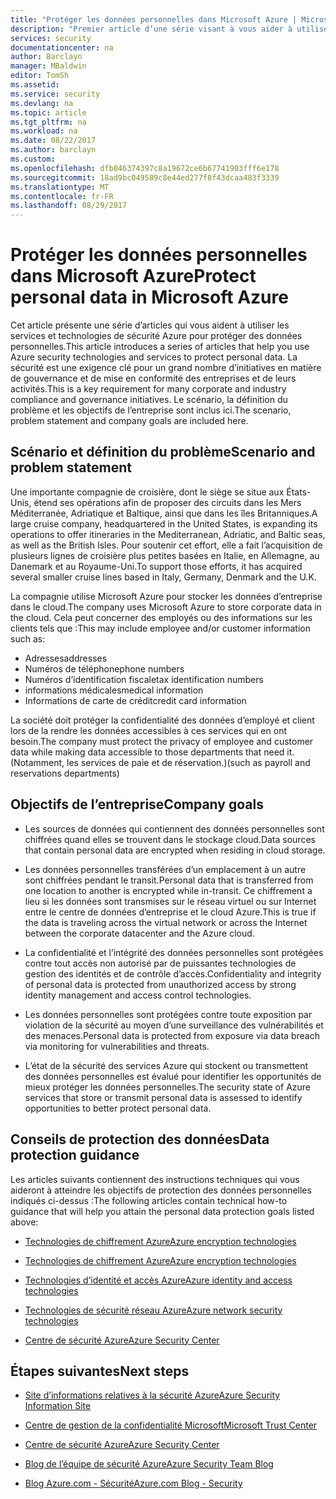 ```yaml
---
title: "Protéger les données personnelles dans Microsoft Azure | Microsoft Docs"
description: "Premier article d’une série visant à vous aider à utiliser Azure pour protéger des données personnelles"
services: security
documentationcenter: na
author: Barclayn
manager: MBaldwin
editor: TomSh
ms.assetid: 
ms.service: security
ms.devlang: na
ms.topic: article
ms.tgt_pltfrm: na
ms.workload: na
ms.date: 08/22/2017
ms.author: barclayn
ms.custom: 
ms.openlocfilehash: dfb046374397c8a19672ce6b67741903fff6e178
ms.sourcegitcommit: 18ad9bc049589c8e44ed277f8f43dcaa483f3339
ms.translationtype: MT
ms.contentlocale: fr-FR
ms.lasthandoff: 08/29/2017
---
```

# <a name="protect-personal-data-in-microsoft-azure"></a><span data-ttu-id="08096-103">Protéger les données personnelles dans Microsoft Azure</span><span class="sxs-lookup"><span data-stu-id="08096-103">Protect personal data in Microsoft Azure</span></span>

<span data-ttu-id="08096-104">Cet article présente une série d’articles qui vous aident à utiliser les services et technologies de sécurité Azure pour protéger des données personnelles.</span><span class="sxs-lookup"><span data-stu-id="08096-104">This article introduces a series of articles that help you use Azure security technologies and services to protect personal data.</span></span> <span data-ttu-id="08096-105">La sécurité est une exigence clé pour un grand nombre d’initiatives en matière de gouvernance et de mise en conformité des entreprises et de leurs activités.</span><span class="sxs-lookup"><span data-stu-id="08096-105">This is a key requirement for many corporate and industry compliance and governance initiatives.</span></span> <span data-ttu-id="08096-106">Le scénario, la définition du problème et les objectifs de l’entreprise sont inclus ici.</span><span class="sxs-lookup"><span data-stu-id="08096-106">The scenario, problem statement and company goals are included here.</span></span>

## <a name="scenario-and-problem-statement"></a><span data-ttu-id="08096-107">Scénario et définition du problème</span><span class="sxs-lookup"><span data-stu-id="08096-107">Scenario and problem statement</span></span>

<span data-ttu-id="08096-108">Une importante compagnie de croisière, dont le siège se situe aux États-Unis, étend ses opérations afin de proposer des circuits dans les Mers Méditerranée, Adriatique et Baltique, ainsi que dans les îles Britanniques.</span><span class="sxs-lookup"><span data-stu-id="08096-108">A large cruise company, headquartered in the United States, is expanding its operations to offer itineraries in the Mediterranean, Adriatic, and Baltic seas, as well as the British Isles.</span></span> <span data-ttu-id="08096-109">Pour soutenir cet effort, elle a fait l’acquisition de plusieurs lignes de croisière plus petites basées en Italie, en Allemagne, au Danemark et au Royaume-Uni.</span><span class="sxs-lookup"><span data-stu-id="08096-109">To support those efforts, it has acquired several smaller cruise lines based in Italy, Germany, Denmark and the U.K.</span></span>

<span data-ttu-id="08096-110">La compagnie utilise Microsoft Azure pour stocker les données d’entreprise dans le cloud.</span><span class="sxs-lookup"><span data-stu-id="08096-110">The company uses Microsoft Azure to store corporate data in the cloud.</span></span> <span data-ttu-id="08096-111">Cela peut concerner des employés ou des informations sur les clients tels que :</span><span class="sxs-lookup"><span data-stu-id="08096-111">This may include employee and/or customer information such as:</span></span>

- <span data-ttu-id="08096-112">Adresses</span><span class="sxs-lookup"><span data-stu-id="08096-112">addresses</span></span>
- <span data-ttu-id="08096-113">Numéros de téléphone</span><span class="sxs-lookup"><span data-stu-id="08096-113">phone numbers</span></span>
- <span data-ttu-id="08096-114">Numéros d’identification fiscale</span><span class="sxs-lookup"><span data-stu-id="08096-114">tax identification numbers</span></span>
- <span data-ttu-id="08096-115">informations médicales</span><span class="sxs-lookup"><span data-stu-id="08096-115">medical information</span></span>
- <span data-ttu-id="08096-116">Informations de carte de crédit</span><span class="sxs-lookup"><span data-stu-id="08096-116">credit card information</span></span>

<span data-ttu-id="08096-117">La société doit protéger la confidentialité des données d’employé et client lors de la rendre les données accessibles à ces services qui en ont besoin.</span><span class="sxs-lookup"><span data-stu-id="08096-117">The company must protect the privacy of employee and customer data while making data accessible to those departments that need it.</span></span> <span data-ttu-id="08096-118">(Notamment, les services de paie et de réservation.)</span><span class="sxs-lookup"><span data-stu-id="08096-118">(such as payroll and reservations departments)</span></span>

## <a name="company-goals"></a><span data-ttu-id="08096-119">Objectifs de l’entreprise</span><span class="sxs-lookup"><span data-stu-id="08096-119">Company goals</span></span> 

- <span data-ttu-id="08096-120">Les sources de données qui contiennent des données personnelles sont chiffrées quand elles se trouvent dans le stockage cloud.</span><span class="sxs-lookup"><span data-stu-id="08096-120">Data sources that contain personal data are encrypted when residing in cloud storage.</span></span>

- <span data-ttu-id="08096-121">Les données personnelles transférées d’un emplacement à un autre sont chiffrées pendant le transit.</span><span class="sxs-lookup"><span data-stu-id="08096-121">Personal data that is transferred from one location to another is encrypted while in-transit.</span></span> <span data-ttu-id="08096-122">Ce chiffrement a lieu si les données sont transmises sur le réseau virtuel ou sur Internet entre le centre de données d’entreprise et le cloud Azure.</span><span class="sxs-lookup"><span data-stu-id="08096-122">This is true if the data is traveling across the virtual network or across the Internet between the corporate datacenter and the Azure cloud.</span></span>

- <span data-ttu-id="08096-123">La confidentialité et l’intégrité des données personnelles sont protégées contre tout accès non autorisé par de puissantes technologies de gestion des identités et de contrôle d’accès.</span><span class="sxs-lookup"><span data-stu-id="08096-123">Confidentiality and integrity of personal data is protected from unauthorized access by strong identity management and access control technologies.</span></span>

- <span data-ttu-id="08096-124">Les données personnelles sont protégées contre toute exposition par violation de la sécurité au moyen d’une surveillance des vulnérabilités et des menaces.</span><span class="sxs-lookup"><span data-stu-id="08096-124">Personal data is protected from exposure via data breach via monitoring for vulnerabilities and threats.</span></span>

- <span data-ttu-id="08096-125">L’état de la sécurité des services Azure qui stockent ou transmettent des données personnelles est évalué pour identifier les opportunités de mieux protéger les données personnelles.</span><span class="sxs-lookup"><span data-stu-id="08096-125">The security state of Azure services that store or transmit personal data is assessed to identify opportunities to better protect personal data.</span></span>

## <a name="data-protection-guidance"></a><span data-ttu-id="08096-126">Conseils de protection des données</span><span class="sxs-lookup"><span data-stu-id="08096-126">Data protection guidance</span></span>

<span data-ttu-id="08096-127">Les articles suivants contiennent des instructions techniques qui vous aideront à atteindre les objectifs de protection des données personnelles indiqués ci-dessus :</span><span class="sxs-lookup"><span data-stu-id="08096-127">The following articles contain technical how-to guidance that will help you attain the personal data protection goals listed above:</span></span>

- [<span data-ttu-id="08096-128">Technologies de chiffrement Azure</span><span class="sxs-lookup"><span data-stu-id="08096-128">Azure encryption technologies</span></span>](protect-personal-data-at-rest.md)

- [<span data-ttu-id="08096-129">Technologies de chiffrement Azure</span><span class="sxs-lookup"><span data-stu-id="08096-129">Azure encryption technologies</span></span>](protect-personal-data-in-transit-encryption.md)

- [<span data-ttu-id="08096-130">Technologies d’identité et accès Azure</span><span class="sxs-lookup"><span data-stu-id="08096-130">Azure identity and access technologies</span></span>](protect-personal-data-identity-access-controls.md)

- [<span data-ttu-id="08096-131">Technologies de sécurité réseau Azure</span><span class="sxs-lookup"><span data-stu-id="08096-131">Azure network security technologies</span></span>](protect-personal-data-network-security.md)

- [<span data-ttu-id="08096-132">Centre de sécurité Azure</span><span class="sxs-lookup"><span data-stu-id="08096-132">Azure Security Center</span></span>](protect-personal-data-azure-security-center.md)



## <a name="next-steps"></a><span data-ttu-id="08096-133">Étapes suivantes</span><span class="sxs-lookup"><span data-stu-id="08096-133">Next steps</span></span>

- [<span data-ttu-id="08096-134">Site d’informations relatives à la sécurité Azure</span><span class="sxs-lookup"><span data-stu-id="08096-134">Azure Security Information Site</span></span>](https://aka.ms/AzureSecInfo)

- [<span data-ttu-id="08096-135">Centre de gestion de la confidentialité Microsoft</span><span class="sxs-lookup"><span data-stu-id="08096-135">Microsoft Trust Center</span></span>](https://www.microsoft.com/TrustCenter/default.aspx)

- [<span data-ttu-id="08096-136">Centre de sécurité Azure</span><span class="sxs-lookup"><span data-stu-id="08096-136">Azure Security Center</span></span>](https://azure.microsoft.com/services/security-center/)

- [<span data-ttu-id="08096-137">Blog de l’équipe de sécurité Azure</span><span class="sxs-lookup"><span data-stu-id="08096-137">Azure Security Team Blog</span></span>](https://www.azuresecurityorg)

- [<span data-ttu-id="08096-138">Blog Azure.com - Sécurité</span><span class="sxs-lookup"><span data-stu-id="08096-138">Azure.com Blog - Security</span></span>](https://azure.microsoft.com/blog/topics/security/)
